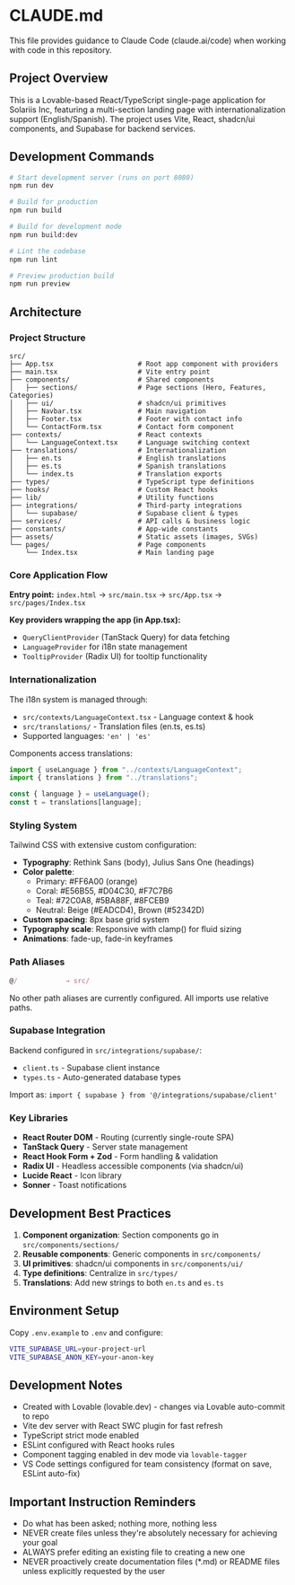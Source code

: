 # CLAUDE.md

This file provides guidance to Claude Code (claude.ai/code) when working with code in this repository.

## Project Overview

This is a Lovable-based React/TypeScript single-page application for Solariis Inc, featuring a multi-section landing page with internationalization support (English/Spanish). The project uses Vite, React, shadcn/ui components, and Supabase for backend services.

## Development Commands

```bash
# Start development server (runs on port 8080)
npm run dev

# Build for production
npm run build

# Build for development mode
npm run build:dev

# Lint the codebase
npm run lint

# Preview production build
npm run preview
```

## Architecture

### Project Structure

```
src/
├── App.tsx                     # Root app component with providers
├── main.tsx                    # Vite entry point
├── components/                 # Shared components
│   ├── sections/               # Page sections (Hero, Features, Categories)
│   ├── ui/                     # shadcn/ui primitives
│   ├── Navbar.tsx              # Main navigation
│   ├── Footer.tsx              # Footer with contact info
│   └── ContactForm.tsx         # Contact form component
├── contexts/                   # React contexts
│   └── LanguageContext.tsx     # Language switching context
├── translations/               # Internationalization
│   ├── en.ts                   # English translations
│   ├── es.ts                   # Spanish translations
│   └── index.ts                # Translation exports
├── types/                      # TypeScript type definitions
├── hooks/                      # Custom React hooks
├── lib/                        # Utility functions
├── integrations/               # Third-party integrations
│   └── supabase/               # Supabase client & types
├── services/                   # API calls & business logic
├── constants/                  # App-wide constants
├── assets/                     # Static assets (images, SVGs)
└── pages/                      # Page components
    └── Index.tsx               # Main landing page
```

### Core Application Flow

**Entry point:** `index.html` → `src/main.tsx` → `src/App.tsx` → `src/pages/Index.tsx`

**Key providers wrapping the app (in App.tsx):**
- `QueryClientProvider` (TanStack Query) for data fetching
- `LanguageProvider` for i18n state management
- `TooltipProvider` (Radix UI) for tooltip functionality

### Internationalization

The i18n system is managed through:
- `src/contexts/LanguageContext.tsx` - Language context & hook
- `src/translations/` - Translation files (en.ts, es.ts)
- Supported languages: `'en' | 'es'`

Components access translations:
```typescript
import { useLanguage } from "../contexts/LanguageContext";
import { translations } from "../translations";

const { language } = useLanguage();
const t = translations[language];
```

### Styling System

Tailwind CSS with extensive custom configuration:
- **Typography**: Rethink Sans (body), Julius Sans One (headings)
- **Color palette**:
  - Primary: #FF6A00 (orange)
  - Coral: #E56B55, #D04C30, #F7C7B6
  - Teal: #72C0A8, #5BA88F, #8FCEB9
  - Neutral: Beige (#EADCD4), Brown (#52342D)
- **Custom spacing**: 8px base grid system
- **Typography scale**: Responsive with clamp() for fluid sizing
- **Animations**: fade-up, fade-in keyframes

### Path Aliases

```typescript
@/            → src/
```

No other path aliases are currently configured. All imports use relative paths.

### Supabase Integration

Backend configured in `src/integrations/supabase/`:
- `client.ts` - Supabase client instance
- `types.ts` - Auto-generated database types

Import as: `import { supabase } from '@/integrations/supabase/client'`

### Key Libraries

- **React Router DOM** - Routing (currently single-route SPA)
- **TanStack Query** - Server state management
- **React Hook Form + Zod** - Form handling & validation
- **Radix UI** - Headless accessible components (via shadcn/ui)
- **Lucide React** - Icon library
- **Sonner** - Toast notifications

## Development Best Practices

1. **Component organization**: Section components go in `src/components/sections/`
2. **Reusable components**: Generic components in `src/components/`
3. **UI primitives**: shadcn/ui components in `src/components/ui/`
4. **Type definitions**: Centralize in `src/types/`
5. **Translations**: Add new strings to both `en.ts` and `es.ts`

## Environment Setup

Copy `.env.example` to `.env` and configure:
```bash
VITE_SUPABASE_URL=your-project-url
VITE_SUPABASE_ANON_KEY=your-anon-key
```

## Development Notes

- Created with Lovable (lovable.dev) - changes via Lovable auto-commit to repo
- Vite dev server with React SWC plugin for fast refresh
- TypeScript strict mode enabled
- ESLint configured with React hooks rules
- Component tagging enabled in dev mode via `lovable-tagger`
- VS Code settings configured for team consistency (format on save, ESLint auto-fix)

## Important Instruction Reminders

- Do what has been asked; nothing more, nothing less
- NEVER create files unless they're absolutely necessary for achieving your goal
- ALWAYS prefer editing an existing file to creating a new one
- NEVER proactively create documentation files (*.md) or README files unless explicitly requested by the user

